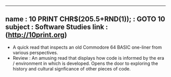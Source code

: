 ---
name : 10 PRINT CHR$(205.5+RND(1)); : GOTO 10
subject : Software Studies
link : (http://10print.org)
----

* A quick read that inspects an old Commodore 64 BASIC one-liner from various perspectives.
* Review : An amusing read that displays how code is informed by the era / environment in which is developed. Opens the door to exploring the history and cultural signficance of other pieces of code.
